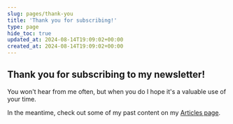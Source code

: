 ```yaml
---
slug: pages/thank-you
title: 'Thank you for subscribing!'
type: page
hide_toc: true
updated_at: 2024-08-14T19:09:02+00:00
created_at: 2024-08-14T19:09:02+00:00
---
```


## Thank you for subscribing to my newsletter!

You won't hear from me often, but when you do I hope it's a valuable use of your time.

In the meantime, check out some of my past content on my [Articles page](/articles).
